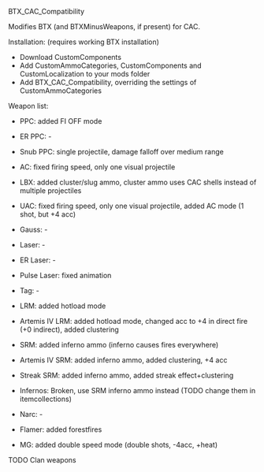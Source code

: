 BTX_CAC_Compatibility

Modifies BTX (and BTXMinusWeapons, if present) for CAC.

Installation: (requires working BTX installation)
 - Download CustomComponents
 - Add CustomAmmoCategories, CustomComponents and CustomLocalization to your mods folder
 - Add BTX_CAC_Compatibility, overriding the settings of CustomAmmoCategories


Weapon list:
 - PPC: added FI OFF mode
 - ER PPC: -
 - Snub PPC: single projectile, damage falloff over medium range
 
 - AC: fixed firing speed, only one visual projectile
 - LBX: added cluster/slug ammo, cluster ammo uses CAC shells instead of multiple projectiles
 - UAC: fixed firing speed, only one visual projectile, added AC mode (1 shot, but +4 acc)
 - Gauss: -
 
 - Laser: -
 - ER Laser: -
 - Pulse Laser: fixed animation
 - Tag: -
 
 - LRM: added hotload mode
 - Artemis IV LRM: added hotload mode, changed acc to +4 in direct fire (+0 indirect), added clustering
 
 - SRM: added inferno ammo (inferno causes fires everywhere)
 - Artemis IV SRM: added inferno ammo, added clustering, +4 acc
 - Streak SRM: added inferno ammo, added streak effect+clustering
 - Infernos: Broken, use SRM inferno ammo instead (TODO change them in itemcollections)
 - Narc: -
 
 - Flamer: added forestfires
 - MG: added double speed mode (double shots, -4acc, +heat)
 
 TODO Clan weapons
